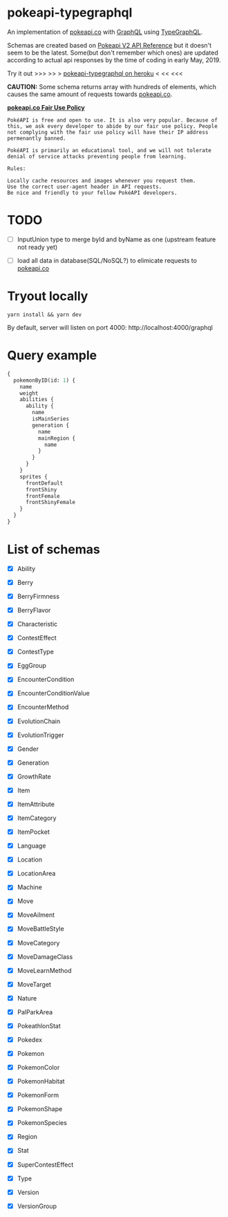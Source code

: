 # pokeapi-typegraphql

An implementation of [pokeapi.co](https://pokeapi.co) with [GraphQL](https://graphql.org/) using [TypeGraphQL](https://typegraphql.ml/).

Schemas are created based on [Pokeapi V2 API Reference](https://github.com/PokeAPI/pokeapi/tree/master/pokemon_v2) but it doesn't seem to be the latest. Some(but don't remember which ones) are updated according to actual api responses by the time of coding in early May, 2019.

Try it out >>> >> > [pokeapi-typegraphql on heroku](https://pokeapi-typegraphql.herokuapp.com/graphql) < << <<<

**CAUTION:**
Some schema returns array with hundreds of elements, which causes the same amount of requests towards [pokeapi.co](https://pokeapi.co).

**[pokeapi.co Fair Use Policy](https://pokeapi.co/docs/v2.html#fairuse)**
```
PokéAPI is free and open to use. It is also very popular. Because of this, we ask every developer to abide by our fair use policy. People not complying with the fair use policy will have their IP address permenantly banned.

PokéAPI is primarily an educational tool, and we will not tolerate denial of service attacks preventing people from learning.

Rules:

Locally cache resources and images whenever you request them.
Use the correct user-agent header in API requests.
Be nice and friendly to your fellow PokéAPI developers.
```

# TODO

- [ ] InputUnion type to merge byId and byName as one (upstream feature not ready yet)

- [ ] load all data in database(SQL/NoSQL?) to elimicate requests to [pokeapi.co](https://pokeapi.co)

# Tryout locally

```
yarn install && yarn dev
```
By default, server will listen on port 4000: http://localhost:4000/graphql

# Query example

```graphql
{
  pokemonByID(id: 1) {
    name
    weight
    abilities {
      ability {
        name
        isMainSeries
        generation {
          name
          mainRegion {
            name
          }
        }
      }
    }
    sprites {
      frontDefault
      frontShiny
      frontFemale
      frontShinyFemale
    }
  }
}
```

# List of schemas

- [x] Ability

- [x] Berry

- [x] BerryFirmness

- [x] BerryFlavor

- [x] Characteristic

- [x] ContestEffect

- [x] ContestType

- [x] EggGroup

- [x] EncounterCondition

- [x] EncounterConditionValue

- [x] EncounterMethod

- [x] EvolutionChain

- [x] EvolutionTrigger

- [x] Gender

- [x] Generation

- [x] GrowthRate

- [x] Item

- [x] ItemAttribute

- [x] ItemCategory

- [x] ItemPocket

- [x] Language

- [x] Location

- [x] LocationArea

- [x] Machine

- [x] Move

- [x] MoveAilment

- [x] MoveBattleStyle

- [x] MoveCategory

- [x] MoveDamageClass

- [x] MoveLearnMethod

- [x] MoveTarget

- [x] Nature

- [x] PalParkArea

- [x] PokeathlonStat

- [x] Pokedex

- [x] Pokemon

- [x] PokemonColor

- [x] PokemonHabitat

- [x] PokemonForm

- [x] PokemonShape

- [x] PokemonSpecies

- [x] Region

- [x] Stat

- [x] SuperContestEffect

- [x] Type

- [x] Version

- [x] VersionGroup
